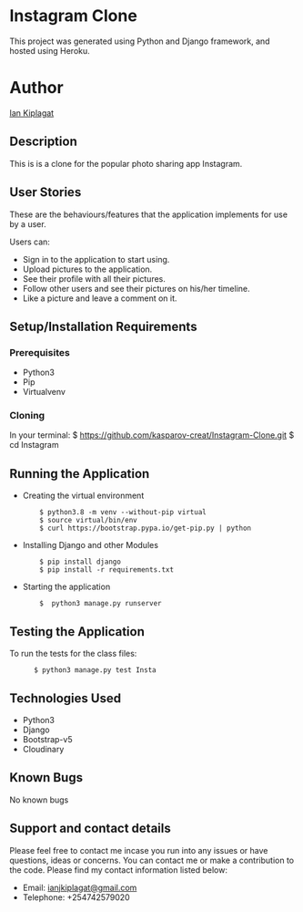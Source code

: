 # Instagram Clone

This project was generated using Python and Django framework, and hosted using Heroku.

# Author

[Ian Kiplagat](https://github.com/kasparov-creat/)

## Description

This is is a clone for the popular photo sharing app Instagram.

## User Stories

These are the behaviours/features that the application implements for use by a user.

Users can:

- Sign in to the application to start using.
- Upload pictures to the application.
- See their profile with all their pictures.
- Follow other users and see their pictures on his/her timeline.
- Like a picture and leave a comment on it.

## Setup/Installation Requirements

### Prerequisites

- Python3
- Pip
- Virtualvenv

### Cloning

In your terminal:
$ https://github.com/kasparov-creat/Instagram-Clone.git
$ cd Instagram

## Running the Application

- Creating the virtual environment

          $ python3.8 -m venv --without-pip virtual
          $ source virtual/bin/env
          $ curl https://bootstrap.pypa.io/get-pip.py | python

- Installing Django and other Modules

          $ pip install django
          $ pip install -r requirements.txt

- Starting the application

          $  python3 manage.py runserver

## Testing the Application

To run the tests for the class files:

          $ python3 manage.py test Insta

## Technologies Used

- Python3
- Django
- Bootstrap-v5
- Cloudinary

## Known Bugs

No known bugs

## Support and contact details

Please feel free to contact me incase you run into any issues or have questions, ideas or concerns. You can contact me or make a contribution to the code. Please find my contact information listed below:

- Email: ianjkiplagat@gmail.com
- Telephone: +254742579020
